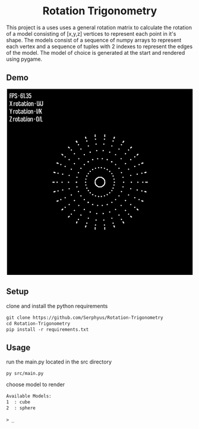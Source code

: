 <h1 align="center">
  Rotation Trigonometry
</h1>

This project is a uses uses a general rotation matrix to calculate the rotation
of a model consisting of [x,y,z] vertices to represent each point in it's shape.
The models consist of a sequence of numpy arrays to represent each vertex and
a sequence of tuples with 2 indexes to represent the edges of the model. The
model of choice is generated at the start and rendered using pygame.

## Demo
<p align="center">
    <img src="/media/demo.gif" height="500">
</p>


## Setup

clone and install the python requirements
```
git clone https://github.com/Serphyus/Rotation-Trigonometry
cd Rotation-Trigonometry
pip install -r requirements.txt
```

## Usage

run the main.py located in the src directory
```
py src/main.py
```

choose model to render
```
Available Models:
1  : cube
2  : sphere

> _
```
